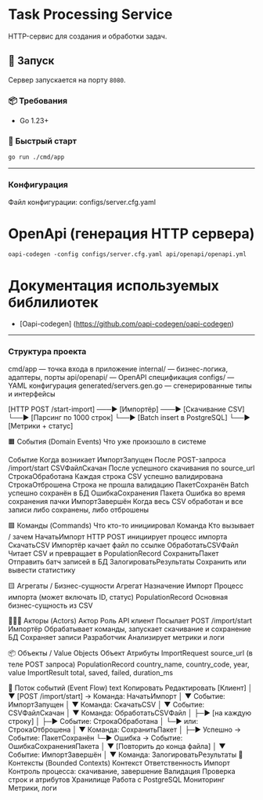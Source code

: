 # Task Processing Service
HTTP-сервис для создания и обработки задач.

## 🔧 Запуск
Сервер запускается на порту `8080`.

### 📦 Требования
- Go 1.23+

### 🚀 Быстрый старт
```bash
go run ./cmd/app
```

_____________________________________________________________________
### Конфигурация
Файл конфигурации: configs/server.cfg.yaml


# OpenApi (генерация HTTP сервера)
```
oapi-codegen -config configs/server.cfg.yaml api/openapi/openapi.yml
```

# Документация используемых библилиотек
* [Oapi-codegen] (https://github.com/oapi-codegen/oapi-codegen)

_____________________________________________________________________


### Структура проекта
cmd/app — точка входа в приложение
internal/ — бизнес-логика, адаптеры, порты
api/openapi/ — OpenAPI спецификация
configs/ — YAML конфигурация
generated/servers.gen.go — сгенерированные типы и интерфейсы



[HTTP POST /start-import] ───▶ [Импортёр] ───▶ [Скачивание CSV]
                                                 └──▶ [Парсинг по 1000 строк]
                                                    └──▶ [Batch insert в PostgreSQL]
                                                        └──▶ [Метрики + статус]


🟧 События (Domain Events)
Что уже произошло в системе

Событие	Когда возникает
ИмпортЗапущен	      После POST-запроса /import/start
CSVФайлСкачан	      После успешного скачивания по source_url
СтрокаОбработана	  Каждая строка CSV успешно валидирована
СтрокаОтброшена	      Строка не прошла валидацию
ПакетСохранён	      Batch успешно сохранён в БД
ОшибкаСохранения      Пакета Ошибка во время сохранения пачки
ИмпортЗавершён	      Когда весь CSV обработан и все записи либо сохранены, либо отброшены

🟩 Команды (Commands)
Что кто-то инициировал
Команда	Кто вызывает / зачем
НачатьИмпорт	        HTTP POST инициирует процесс импорта
СкачатьCSV	            Импортёр качает файл по ссылке
ОбработатьCSVФайл       Читает CSV и превращает в PopulationRecord
СохранитьПакет	        Отправить батч записей в БД
ЗалогироватьРезультаты	Сохранить или вывести статистику

🟨 Агрегаты / Бизнес-сущности
Агрегат	            Назначение
Импорт	            Процесс импорта (может включать ID, статус)
PopulationRecord	Основная бизнес-сущность из CSV

🧑‍🤝‍🧑 Акторы (Actors)
Актор	    Роль
API клиент	Посылает POST /import/start
Импортёр	Обрабатывает команды, запускает скачивание и сохранение
БД	        Сохраняет записи
Разработчик	Анализирует метрики и логи

📦 Объекты / Value Objects
Объект	            Атрибуты
ImportRequest	    source_url (в теле POST запроса)
PopulationRecord	country_name, country_code, year, value
ImportResult	    total, saved, failed, duration_ms

🔄 Поток событий (Event Flow)
text
Копировать
Редактировать
[Клиент]
│
▼
[POST /import/start] → Команда: НачатьИмпорт
│
▼
Событие: ИмпортЗапущен
│
▼
Команда: СкачатьCSV
│
▼
Событие: CSVФайлСкачан
│
▼
Команда: ОбработатьCSVФайл
│
├─▶ [на каждую строку]
│    ├─▶ Событие: СтрокаОбработана
│    └─▶ или: СтрокаОтброшена
│
▼
Команда: СохранитьПакет
│
├─▶ Успешно → Событие: ПакетСохранён
└─▶ Ошибка → Событие: ОшибкаСохраненияПакета
│
▼
[Повторить до конца файла]
│
▼
Событие: ИмпортЗавершён
│
▼
Команда: ЗалогироватьРезультаты
🎯 Контексты (Bounded Contexts)
Контекст	Ответственность
Импорт	Контроль процесса: скачивание, завершение
Валидация	Проверка строк и атрибутов
Хранилище	Работа с PostgreSQL
Мониторинг	Метрики, логи